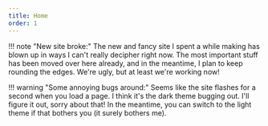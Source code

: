 ```yaml
---
title: Home
order: 1
---
```


!!! note "New site broke:"
    The new and fancy site I spent a while making has blown up in ways I can't really decipher right now. The most important stuff has been moved over here already, and in the meantime, I plan to keep rounding the edges. We're ugly, but at least we're working now!

!!! warning "Some annoying bugs around:"
    Seems like the site flashes for a second when you load a page. I think it's the dark theme bugging out. I'll figure it out, sorry about that! In the meantime, you can switch to the light theme if that bothers you (it surely bothers me).